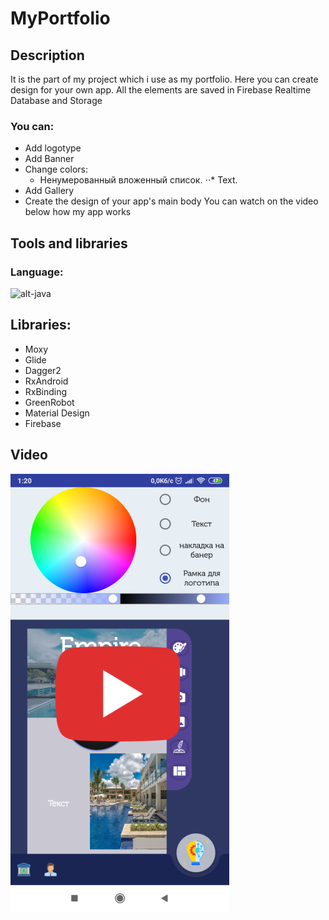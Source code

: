 # MyPortfolio
## Description
  It is the part of my project which i use as my portfolio. Here you can create design for your own app. All the elements are saved in Firebase Realtime Database and Storage
  ### You can:
  * Add logotype
  * Add Banner
  * Change colors:
    * Ненумерованный вложенный список.
  ⋅⋅* Text.
  * Add Gallery
  * Create the design of your app's main body
  You can watch on the video below how my app works
  
## Tools and libraries
### Language:
![alt-java](https://sdtimes.com/wp-content/uploads/2018/09/Java-logo-490x301.jpg "JAVA")

## Libraries:
* Moxy
* Glide
* Dagger2
* RxAndroid
* RxBinding
* GreenRobot
* Material Design
* Firebase

## Video
[![ALT-vido](https://github.com/FriedrichMykola/MyPortfolio/blob/master/Image.png?raw=true)](https://www.youtube.com/watch?v=mIxi6ZiTrJo)
